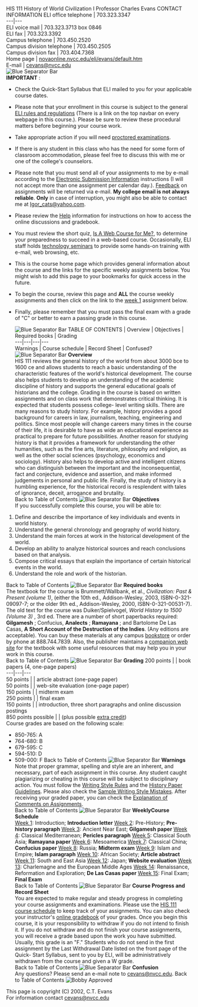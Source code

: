 HIS 111 History of World Civilization I Professor Charles Evans     CONTACT
INFORMATION ELI office telephone | 703.323.3347  
---|---  
ELI voice mail | 703.323.3713 box 0846  
ELI fax | 703.323.3392  
Campus telephone | 703.450.2520  
Campus division telephone | 703.450.2505  
Campus division fax | 703.404.7368  
Home page |
[novaonline.nvcc.edu/eli/evans/default.htm](http://novaonline.nvcc.edu/eli/evans/default.htm)  
E-mail | [cevans@nvcc.edu](mailto:cevans@nvcc.edu)  
    ![Blue Separator Bar](photos/bluebar.jpg)     
**IMPORTANT** :

  * Check the Quick-Start Syllabus that ELI mailed to you for your applicable course dates.
  * Please note that your enrollment in this course is subject to the general [ELI rules and regulations](http://eli.nvcc.edu/elipps.htm) (There is a link on the top navbar on every webpage in this course.).  Please be sure to review these procedural matters before beginning your course work.
  * Take appropriate action if you will need [proctored examinations](http://eli.nvcc.edu/elipps.htm#proctor).
  * If there is any student in this class who has the need for some form of classroom accommodation, please feel free to discuss this with me or one of the college's counselors.
  * Please note that you must send all of your assignments to me by e-mail according to the [Electronic Submission Information](../resources/submission.html) instructions  (I will not accept more than one assignment per calendar day.).  [Feedback](../Resources/Submission.html#Feedback) on assignments will be returned via e-mail.   **My college email is not always reliable**.    **Only** in case of interruption, you might also be able to contact me at [Igor_cats@yahoo.com](mailto:Igor_cats@yahoo.com).
  * Please review the [Help](../resources/help.html) information for instructions on how to access the online discussions and gradebook.
  * You must review the short quiz, [ Is A Web Course for Me?](../resources/quiz.html), to determine your preparedness to succeed in a web-based course.  Occasionally, ELI staff holds [ technology seminars](http://eli.nvcc.edu/seminars.htm) to provide some hands-on training with e-mail, web browsing, etc.
  * This is the course home page which provides general information about the course and the links for the specific weekly assignments below.  You might wish to add this page to your bookmarks for quick access in the future.
  * To begin the course, review this page and **ALL** the course weekly assignments and then click on the link to the [week 1](details/confirm.html) assignment below.
  * Finally, please remember that you must pass the final exam with a grade of "C" or better to earn a passing grade in this course.

    ![Blue Separator Bar](photos/bluebar.jpg)   TABLE OF CONTENTS | Overview | Objectives | Required books | Grading  
---|---|---|---  
Warnings | Course schedule | Record Sheet | Confused?  
      ![Blue Separator Bar](photos/bluebar.jpg)   **Overview**   
HIS 111 reviews the general history of the world from about 3000 bce to 1600
ce and allows students to reach a basic understanding of the characteristic
features of the world's historical development.  The course also helps
students to develop an understanding of the academic discipline of history and
supports the general educational goals of historians and the college.  Grading
in the course is based on written assignments and on class work that
demonstrates critical thinking.  It is expected that students possess college-
level writing skills.   There are many reasons to study history.  For example,
history provides a good background for careers in law, journalism, teaching,
engineering and politics.  Since most people will change careers many times in
the course of their life, it is desirable to have as wide an educational
experience as practical to prepare for future possibilities.  Another reason
for studying history is that it provides a framework for understanding the
other humanities, such as the fine arts, literature, philosophy and religion,
as well as the other social sciences (psychology, economics and sociology).
History also helps to develop active and intelligent citizens who can
distinguish between the important and the inconsequential, fact and
conjecture, evidence and assertion, and make informed judgements in personal
and public life.  Finally, the study of history is a humbling experience, for
the historical record is resplendent with tales of ignorance, deceit,
arrogance and brutality.  
Back to Table of Contents     ![Blue Separator Bar](photos/bluebar.jpg)
**Objectives**  
If you successfully complete this course, you will be able to:

  1. Define and describe the importance of key individuals and events in world history.
  2. Understand the general chronology and geography of world history.
  3. Understand the main forces at work in the historical development of the world.
  4. Develop an ability to analyze historical sources and reach conclusions based on that analysis.
  5. Compose critical essays that explain the importance of certain historical events in the world.
  6. Understand the role and work of the historian.

Back to Table of Contents     ![Blue Separator Bar](photos/bluebar.jpg)
**Required books**  
The textbook for the course is Brummett/Wallbank, et al., _Civilization: Past
& Present (volume 1)_, (either the 10th ed., Addison-Wesley, 2003,
ISBN-0-321-09097-7; or the older 9th ed., Addison-Wesley, 2000,
ISBN-0-321-00531-7).  The old text for the course was Duiker/Spielvogel,
_World History to 1500 (Volume 3)_ , 3rd ed.  There are a number of short
paperbacks required:  **Gilgamesh** ; Confucius, **Analects** ; **Ramayana** ;
and Bartolome De Las Casas, **A Short Account of the Destruction of the
Indies**.   (Any editions are acceptable).  You can buy these materials at any
campus [bookstore](http://www.bkstore.com/nvcc/) or order by phone at
888.744.7839.  Also, the publisher maintains a [ companion web
site](http://wps.ablongman.com/long_brummett_cpp_10/0,4988,302032-,00.html)
for the textbook with some useful resources that may help you in your work in
this course.  
Back to Table of Contents     ![Blue Separator Bar](photos/bluebar.jpg)
**Grading** 200 points |   | book papers (4, one-page papers)  
---|---|---  
50 points |   | article abstract (one-page paper)  
50 points |   | web-site evaluation (one-page paper)  
150 points |   | midterm exam  
250 points |   | final exam  
150 points |   | introduction, three short paragraphs and online discussion
postings  
850 points possible |  | (plus possible [extra
credit](../Resources/ExtraCredit.html))  
  Course grades are based on the following scale:

  * 850-765:  A
  * 764-680:  B
  * 679-595:  C
  * 594-510:  D
  * 509-000:  F 
Back to Table of Contents     ![Blue Separator Bar](photos/bluebar.jpg)
**Warnings**  
Note that proper grammar, spelling and style are an inherent, and necessary,
part of each assignment in this course.  Any student caught plagiarizing or
cheating in this course will be subject to disciplinary action.  You must
follow the [Writing Style Rules](../resources/style.html) and the [History
Paper Guidelines](../resources/guidelines.html).  Please also check the
[Sample Writing Style Mistakes](../resources/mistakes.html).  After receiving
your graded paper, you can check the [Explanation of Comments on
Assignments](../resources/comments.html).  
Back to Table of Contents     ![Blue Separator Bar](photos/bluebar.jpg)
**WeeklyCourse Schedule**  
[Week 1](Details/CONFIRM.html):  Introduction; **Introduction letter**   [Week
2](Details/WEEK2.html):  Pre-History; **Pre-history paragraph**   [Week
3](Details/WEEK3.html):  Ancient Near East; **Gilgamesh paper**   [Week
4](Details/WEEK4.html):  Classical Mediterranean; **Pericles paragraph**
[Week 5](Details/WEEK5.html):  Classical South Asia; **Ramayana paper**
[Week 6](Details/WEEK6.html):  Mesoamerica   [Week 7](Details/WEEK7.html):
Classical China; **Confucius paper**   [Week 8](Details/WEEK8.html):  Russia;
**Midterm exam**   [Week 9](Details/WEEK9.html):  Islam and Empire; **Islam
paragraph**   [Week 10](Details/WEEK10.html):  African Society; **Article
abstract**   [Week 11](Details/WEEK11.html):  South and East Asia   [Week
12](Details/WEEK12.html):  Japan; **Website evaluation**   [Week
13](Details/WEEK13.html):  Charlemagne and the European Middle Ages   [Week
14](Details/WEEK14.html):  Renaissance, Reformation and Exploration; **De Las
Casas paper**   [Week 15](Details/WEEK15.html):  Final Exam; **Final Exam**  
Back to Table of Contents     ![Blue Separator Bar](photos/bluebar.jpg)
**Course Progress and Record Sheet**  
You are expected to make regular and steady progress in completing your course
assignments and examinations.  Please use the [HIS 111 course
schedule](aids/schedule.html) to keep track of your assignments.  You can also
check your instructor's [online gradebook](../Forums.htm) of your grades.
Once you begin this course, it is your responsibility to withdraw if you do
not intend to finish it.  If you do not withdraw and do not finish your course
assignments, you will receive a grade based upon the work you have submitted.
Usually, this grade is an "F."  Students who do not send in the first
assignment by the Last Withdrawal Date listed on the front page of the Quick-
Start Syllabus, sent to you by ELI, will be administratively withdrawn from
the course and given a W grade.  
Back to Table of Contents     ![Blue Separator Bar](photos/bluebar.jpg)
**Confusion**  
Any questions?  Please send an e-mail note to
[cevans@nvcc.edu](mailto:cevans@nvcc.edu).   Back to Table of Contents
![Bobby Approved](photos/bobbyapproved.gif)  
  
This page is copyright (C) 2002, C.T. Evans  
For information contact [cevans@nvcc.edu](mailto:cevans@nvcc.edu)  

